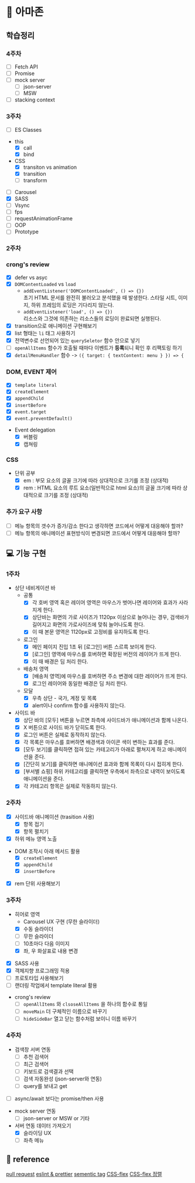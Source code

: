# 🎯 아마존

## 학습정리

### 4주차

- [ ] Fetch API
- [ ] Promise
- [ ] mock server
  - [ ] json-server
  - [ ] MSW
- [ ] stacking context

### 3주차

- [ ] ES Classes
- this
  - [x] call
  - [x] bind
- CSS
  - [x] transiton vs animation
  - [x] transition
  - [ ] transform
- [ ] Carousel
- [x] SASS
- [ ] Vsync
- [ ] fps
- [ ] requestAnimationFrame
- [ ] OOP
- [ ] Prototype

### 2주차

### crong's review

- [x] defer vs asyc
- [x] `DOMContentLoaded` vs `load`
  - `addEventListener('DOMContentLoaded', () => {})`  
    초기 HTML 문서를 완전히 불러오고 분석했을 때 발생한다. 스타일 시트, 이미지, 하위 프레임의 로딩은 기다리지 않는다.
  - `addEventListener('load', () => {})`  
    리소스와 그것에 의존하는 리소스들의 로딩이 완료되면 실행된다.
- [x] transition으로 애니메이션 구현해보기
- [x] list 형태는 `li` 태그 사용하기
- [x] 전역변수로 선언되어 있는 `querySeletor` 함수 안으로 넣기
- [ ] `openAllItems` 함수가 호출될 때마다 이벤트가 **등록**되니 확인 후 리팩토링 하기
- [x] `detailMenuHandler` 함수 -> `({ target: { textContent: menu } }) => {`

### DOM, EVENT 제어

- [x] `template literal`
- [x] `createElement`
- [x] `appendChild`
- [x] `insertBefore`
- [x] `event.target`
- [x] `event.preventDefault()`
- Event delegation
  - [x] 버블링
  - [x] 캡쳐링

### CSS

- 단위 공부
  - [x] em : 부모 요소의 글꼴 크기에 따라 상대적으로 크기를 조정 (상대적)
  - [x] rem : HTML 요소의 루트 요소(일반적으로 html 요소)의 글꼴 크기에 따라 상대적으로 크기를 조정 (상대적)

### 추가 요구 사항

- [ ] 메뉴 항목의 갯수가 증가/감소 한다고 생각하면 코드에서 어떻게 대응해야 할까?
- [ ] 메뉴 항목의 애니메이션 표현방식이 변경되면 코드에서 어떻게 대응해야 할까?

## 💻 기능 구현

### 1주차

- 상단 네비게이션 바
  - 공통
    - [x] 각 호버 영역 혹은 레이어 영역은 마우스가 벗어나면 레이어와 효과가 사라지게 한다.
    - [x] 상단바는 화면의 가로 사이즈가 1120px 이상으로 늘어나는 경우, 검색바가 길어지고 화면의 가로사이즈에 맞춰 늘어나도록 한다.
    - [x] 이 때 본문 영역은 1120px로 고정비를 유지하도록 한다.
  - 로그인
    - [x] 메인 페이지 진입 1초 뒤 [로그인] 버튼 스르륵 보이게 한다.
    - [x] [로그인] 영역에 마우스를 호버하면 확장된 버전의 레이어가 뜨게 한다.
    - [x] 이 때 배경은 딤 처리 한다.
  - 배송처 영역
    - [x] [배송처 영역]에 마우스를 호버하면 주소 변경에 대한 레이어가 뜨게 한다.
    - [x] 로그인 레이어와 동일한 배경은 딤 처리 한다.
  - 모달
    - [x] 우측 상단 - 국가, 계정 및 목록
    - [x] alert이나 confirm 함수를 사용하지 않는다.
- 사이드 바
  - [x] 상단 바의 [모두] 버튼을 누르면 좌측에 사이드바가 애니메이션과 함께 나온다.
  - [x] X 버튼으로 사이드 바가 닫히도록 한다.
  - [x] 로그인 버튼은 실제로 동작하지 않는다.
  - [x] 각 목록은 마우스를 호버하면 배경색과 아이콘 색이 변하는 효과를 준다.
  - [x] [모두 보기]를 클릭하면 접혀 있는 카테고리가 아래로 펼쳐지게 하고 애니메이션을 준다.
  - [x] [간단히 보기]를 클릭하면 애니메이션 효과와 함께 목록이 다시 접히게 한다.
  - [x] [부서별 쇼핑] 하위 카테고리를 클릭하면 우측에서 좌측으로 내역이 보이도록 애니메이션을 준다.
  - [x] 각 카테고리 항목은 실제로 작동하지 않는다.

### 2주차

- [x] 사이드바 애니메이션 (trasition 사용)
  - [x] 항목 접기
  - [x] 항목 펼치기
- [x] 하위 메뉴 영역 노출
- DOM 조작시 아래 메서드 활용
  - [x] `createElement`
  - [x] `appendChild`
  - [x] `insertBefore`
- [x] rem 단위 사용해보기

### 3주차

- 히어로 영역
  - Carousel UX 구현 (무한 슬라이더)
  - [x] 수동 슬라이더
  - [ ] 무한 슬라이더
  - [ ] 10초마다 다음 이미지
  - [x] 좌, 우 화살표로 내용 변경
- [x] SASS 사용
- [x] 객체지향 프로그래밍 적용
- [ ] 프로토타입 사용해보기
- [ ] 랜더링 작업에서 template literal 활용

- crong's review
  - [ ] `openAllItems` 와 `clsoseAllItems` 을 하나의 함수로 통일
  - [ ] `moveMain` 더 구체적인 이름으로 바꾸기
  - [ ] `hideSideBar` 열고 닫는 함수처럼 보이니 이름 바꾸기

### 4주차

- 검색창 서버 연동
  - [ ] 추천 검색어
  - [ ] 최근 검색어
  - [ ] 키보드로 검색결과 선택
  - [ ] 검색 자동완성 (json-server와 연동)
  - [ ] query를 보내고 get
- [ ] async/await 보다는 promise/then 사용
- mock server 연동
  - [ ] json-server or MSW or 기타
- 서버 연동 데이터 가져오기
  - [x] 슬라이딩 UX
  - [ ] 좌측 메뉴

## 📒 reference

[pull request](https://velog.io/@zansol/Pull-Request-%EC%9D%B4%ED%95%B4%ED%95%98%EA%B8%B0)
[eslint & prettier](https://wooogy-egg.tistory.com/82)
[sementic tag](https://stonefree.tistory.com/59)
[CSS-flex](https://studiomeal.com/archives/197)
[CSS-flex 정렬](https://myhappyman.tistory.com/7)
